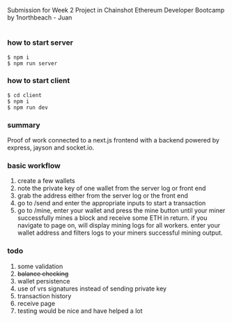 Submission for Week 2 Project in Chainshot Ethereum Developer Bootcamp by 1northbeach - Juan

#

### how to start server

```
$ npm i
$ npm run server
```

### how to start client

```
$ cd client
$ npm i
$ npm run dev
```

### summary

Proof of work connected to a next.js frontend with a backend powered by express, jayson and socket.io.

### basic workflow

1. create a few wallets
2. note the private key of one wallet from the server log or front end
3. grab the address either from the server log or the front end
4. go to /send and enter the appropriate inputs to start a transaction
5. go to /mine, enter your wallet and press the mine button until your miner successfully mines a block and receive some ETH in return. if you navigate to page on, will display mining logs for all workers. enter your wallet address and filters logs to your miners successful mining output.

### todo

1. some validation
2. ~~balance checking~~
3. wallet persistence
4. use of vrs signatures instead of sending private key
5. transaction history
6. receive page
7. testing would be nice and have helped a lot

